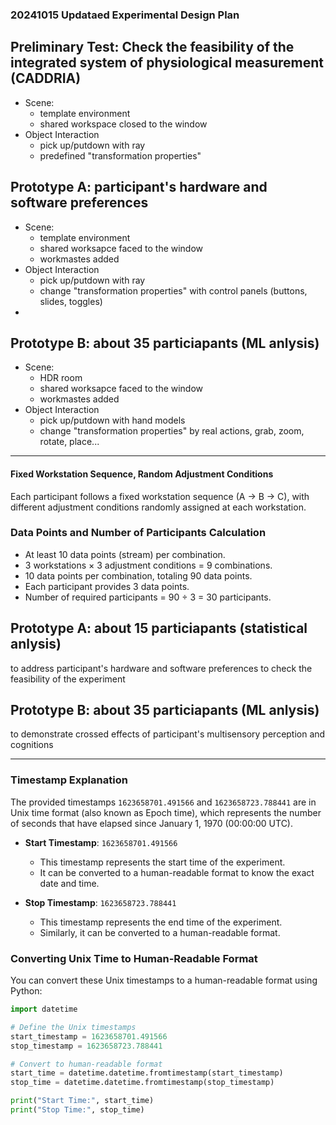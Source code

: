 ### 20241015 Updataed Experimental Design Plan
## Preliminary Test: Check the feasibility of the integrated system of physiological measurement (CADDRIA)
- Scene: 
  - template environment
  - shared workspace closed to the window
- Object Interaction
  - pick up/putdown with ray
  - predefined "transformation properties"

## Prototype A: participant's hardware and software preferences
- Scene: 
  - template environment
  - shared worksapce faced to the window
  - workmastes added
- Object Interaction
  - pick up/putdown with ray
  - change "transformation properties" with control panels (buttons, slides, toggles)
- 
## Prototype B: about 35 particiapants (ML anlysis)
- Scene: 
  - HDR room
  - shared worksapce faced to the window
  - workmastes added
- Object Interaction
  - pick up/putdown with hand models
  - change "transformation properties" by real actions, grab, zoom, rotate, place...

---

#### Fixed Workstation Sequence, Random Adjustment Conditions

Each participant follows a fixed workstation sequence (A -> B -> C), with different adjustment conditions randomly assigned at each workstation.

### Data Points and Number of Participants Calculation

- At least 10 data points (stream) per combination.
- 3 workstations × 3 adjustment conditions = 9 combinations.
- 10 data points per combination, totaling 90 data points.
- Each participant provides 3 data points.
- Number of required participants = 90 ÷ 3 = 30 participants.


## Prototype A: about 15 particiapants (statistical anlysis)
to address participant's hardware and software preferences
to check the feasibility of the experiment

## Prototype B: about 35 particiapants (ML anlysis)
to demonstrate crossed effects of participant's multisensory perception and cognitions




---

### Timestamp Explanation
The provided timestamps `1623658701.491566` and `1623658723.788441` are in Unix time format (also known as Epoch time), which represents the number of seconds that have elapsed since January 1, 1970 (00:00:00 UTC).

- **Start Timestamp**: `1623658701.491566`
  - This timestamp represents the start time of the experiment.
  - It can be converted to a human-readable format to know the exact date and time.

- **Stop Timestamp**: `1623658723.788441`
  - This timestamp represents the end time of the experiment.
  - Similarly, it can be converted to a human-readable format.


### Converting Unix Time to Human-Readable Format

You can convert these Unix timestamps to a human-readable format using Python:

```python
import datetime

# Define the Unix timestamps
start_timestamp = 1623658701.491566
stop_timestamp = 1623658723.788441

# Convert to human-readable format
start_time = datetime.datetime.fromtimestamp(start_timestamp)
stop_time = datetime.datetime.fromtimestamp(stop_timestamp)

print("Start Time:", start_time)
print("Stop Time:", stop_time)
```